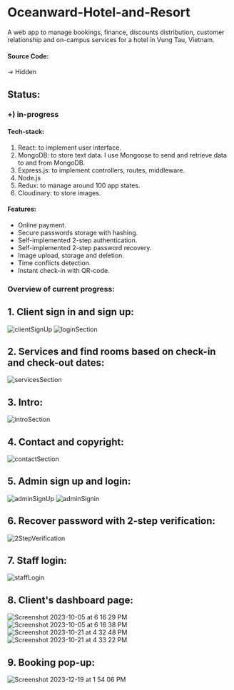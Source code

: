 # Oceanward-Hotel-and-Resort
A web app to manage bookings, finance, discounts distribution, customer relationship and on-campus services for a hotel in Vung Tau, Vietnam.

#### Source Code:
-> Hidden

## Status: 
### +) in-progress

#### Tech-stack: 
1. React: to implement user interface.
2. MongoDB: to store text data. I use Mongoose to send and retrieve data to and from MongoDB.
3. Express.js: to implement controllers, routes, middleware.
4. Node.js
5. Redux: to manage around 100 app states.
6. Cloudinary: to store images.

#### Features:
- Online payment.
- Secure passwords storage with hashing.
- Self-implemented 2-step authentication.
- Self-implemented 2-step password recovery.
- Image upload, storage and deletion.
- Time conflicts detection.
- Instant check-in with QR-code.

### Overview of current progress:
## 1. Client sign in and sign up:
![clientSignUp](https://github.com/TonyPhan0505/Oceanward-Hotel-and-Resort/assets/87828913/0b141ac0-a1c3-4fc4-9dce-616d159fbef7)
![loginSection](https://github.com/TonyPhan0505/Oceanward-Hotel-and-Resort/assets/87828913/a8f575f7-fc30-4592-94e1-81929e1ea09d)



## 2. Services and find rooms based on check-in and check-out dates:
![servicesSection](https://github.com/TonyPhan0505/Oceanward-Hotel-and-Resort/assets/87828913/5279da78-24d8-4d86-9efc-b59c57565139)



## 3. Intro:
![introSection](https://github.com/TonyPhan0505/Oceanward-Hotel-and-Resort/assets/87828913/0acb6b97-73c0-4599-a883-4626632810e2)



## 4. Contact and copyright:
![contactSection](https://github.com/TonyPhan0505/Oceanward-Hotel-and-Resort/assets/87828913/271a7d37-68f1-410f-b668-772d77e2b553)



## 5. Admin sign up and login:
![adminSignUp](https://github.com/TonyPhan0505/Oceanward-Hotel-and-Resort/assets/87828913/ece1ec36-5f24-49f8-b489-01d76896c9c2)
![adminSignin](https://github.com/TonyPhan0505/Oceanward-Hotel-and-Resort/assets/87828913/bdb06849-9968-4473-9dea-24ede46c2058)



## 6. Recover password with 2-step verification:
![2StepVerification](https://github.com/TonyPhan0505/Oceanward-Hotel-and-Resort/assets/87828913/de534e87-1fcc-4c82-ad0d-92723b57975c)



## 7. Staff login:
![staffLogin](https://github.com/TonyPhan0505/Oceanward-Hotel-and-Resort/assets/87828913/3d0c7db9-fac4-4194-86f3-7af7a5a56b70)


## 8. Client's dashboard page:
![Screenshot 2023-10-05 at 6 16 29 PM](https://github.com/TonyPhan0505/Oceanward-Web-App/assets/87828913/420c7742-4e4c-4a41-a2e3-21e61287da35)
![Screenshot 2023-10-05 at 6 16 38 PM](https://github.com/TonyPhan0505/Oceanward-Web-App/assets/87828913/9963471f-ae8c-46dc-bcba-bd5a80f1484d)
![Screenshot 2023-10-21 at 4 32 48 PM](https://github.com/TonyPhan0505/Oceanward-Web-App/assets/87828913/16f0b509-74fe-4980-9200-0a118dadae3d)
![Screenshot 2023-10-21 at 4 33 22 PM](https://github.com/TonyPhan0505/Oceanward-Web-App/assets/87828913/8138d7e0-5a33-4216-810e-c2d1872cc1d8)

## 9. Booking pop-up:
![Screenshot 2023-12-19 at 1 54 06 PM](https://github.com/TonyPhan0505/Oceanward-Web-App/assets/87828913/908da497-a8c3-45f4-9dfe-f920025f3aa1)
